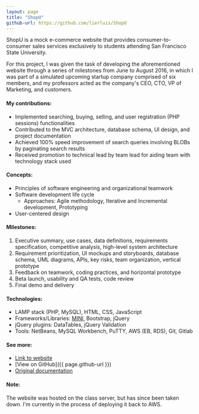 ```yaml
---
layout: page
title: "ShopU"
github-url: https://github.com/lierluis/ShopU
---
```


ShopU is a mock e-commerce website that provides consumer-to-consumer sales
services exclusively to students attending San Francisco State University.

For this project, I was given the task of developing the aforementioned website
through a series of milestones from June to August 2016, in which I was part of
a simulated upcoming startup company comprised of six members, and my
professors acted as the company's CEO, CTO, VP of Marketing, and customers.

#### My contributions:
* Implemented searching, buying, selling, and user registration (PHP sessions) functionalities
* Contributed to the MVC architecture, database schema, UI design, and project documentation
* Achieved 100% speed improvement of search queries involving BLOBs by paginating search results
* Received promotion to technical lead by team lead for aiding team with technology stack used

#### Concepts:
* Principles of software engineering and organizational teamwork
* Software development life cycle
    * Approaches: Agile methodology, Iterative and Incremental development, Prototyping
* User-centered design

#### Milestones:
1. Executive summary, use cases, data definitions, requirements specification,
competitive analysis, high-level system architecture
2. Requirement prioritization, UI mockups and storyboards, database schema,
UML diagrams, APIs, key risks, team organization, vertical prototype
3. Feedback on teamwork, coding practices, and horizontal prototype
4. Beta launch, usability and QA tests, code review
5. Final demo and delivery

#### Technologies:
* LAMP stack (PHP, MySQL), HTML, CSS, JavaScript
* Frameworks/Libraries: [MINI], Bootstrap, jQuery
* jQuery plugins: DataTables, jQuery Validation
* Tools: NetBeans, MySQL Workbench, PuTTY, AWS (EB, RDS), Git, Gitlab

#### See more:
* [Link to website](http://shopu-env.bzwc52z8ia.us-west-2.elasticbeanstalk.com/)
* [View on GitHub]({{ page.github-url }})
* [Original documentation](https://goo.gl/ml0ohg)

#### Note:
The website was hosted on the class server, but has since been taken down.
I'm currently in the process of deploying it back to AWS.

[MINI]: https://github.com/panique/mini
